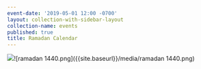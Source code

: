 ```yaml
---
event-date: '2019-05-01 12:00 -0700'
layout: collection-with-sidebar-layout
collection-name: events
published: true
title: Ramadan Calendar
---
```

![]({{site.baseurl}}/media/ramadan%201440.png)![ramadan 1440.png]({{site.baseurl}}/media/ramadan 1440.png)

